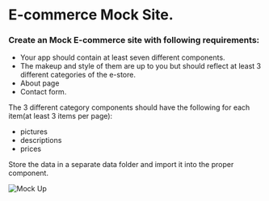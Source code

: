 # E-commerce Mock Site.

### Create an Mock E-commerce site with following requirements:

* Your app should contain at least seven different components.
* The makeup and style of them are up to you but should reflect at least 3 different categories of the e-store.
* About page
* Contact form.

The 3 different category components should have the following for each item(at least 3 items per page):

* pictures
* descriptions
* prices  

Store the data in a separate data folder and import it into the proper component.

![Mock Up](/public/mockup-ecommerce.gif)
